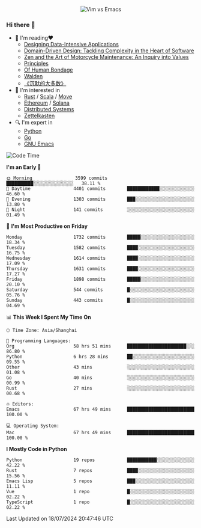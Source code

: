<p align="center">
    <img src="https://gist.githubusercontent.com/coldnight/e696baffb094e71c96cb302118878eae/raw/40ea5053a6f66cc65f90f437e4173497da225958/banner.gif" alt="Vim vs Emacs" />
</p>

### Hi there 👋

- 📖 I'm reading❤️
    + [Designing Data-Intensive Applications](https://www.oreilly.com/library/view/designing-data-intensive-applications/9781491903063/)
    + [Domain-Driven Design: Tackling Complexity in the Heart of Software](https://www.dddcommunity.org/book/evans_2003/)
    + [Zen and the Art of Motorcycle Maintenance: An Inquiry into Values](https://en.wikipedia.org/wiki/Zen_and_the_Art_of_Motorcycle_Maintenance)
    + [Principles](https://www.principles.com/)
    + [Of Human Bondage](https://en.wikipedia.org/wiki/Of_Human_Bondage)
    + [Walden](https://en.wikipedia.org/wiki/Walden)
    + [《沉默的大多数》](https://en.wikipedia.org/wiki/Silent_majority)
- 🌱 I'm interested in
    + [Rust](https://www.rust-lang.org/) / [Scala](https://www.scala-lang.org/) / [Move](https://github.com/move-language/move/)
    + [Ethereum](https://ethereum.org/en/) / [Solana](https://solana.com/)
	+ [Distributed Systems](https://www.linuxzen.com/notes/topics/20200320174417_%E5%88%86%E5%B8%83%E5%BC%8F/)
	+ [Zettelkasten](https://www.linuxzen.com/notes/notes/20220120080920-slip_box/)
- 🔍 I'm expert in
    + [Python](https://www.python.org/)
    + [Go](https://go.dev/)
    + [GNU Emacs](https://www.gnu.org/software/emacs/)

<!--START_SECTION:waka-->
![Code Time](http://img.shields.io/badge/Code%20Time-3%2C015%20hrs%2059%20mins-blue)

**I'm an Early 🐤** 

```text
🌞 Morning                3599 commits        ██████████░░░░░░░░░░░░░░░   38.11 % 
🌆 Daytime                4401 commits        ████████████░░░░░░░░░░░░░   46.60 % 
🌃 Evening                1303 commits        ███░░░░░░░░░░░░░░░░░░░░░░   13.80 % 
🌙 Night                  141 commits         ░░░░░░░░░░░░░░░░░░░░░░░░░   01.49 % 
```
📅 **I'm Most Productive on Friday** 

```text
Monday                   1732 commits        █████░░░░░░░░░░░░░░░░░░░░   18.34 % 
Tuesday                  1582 commits        ████░░░░░░░░░░░░░░░░░░░░░   16.75 % 
Wednesday                1614 commits        ████░░░░░░░░░░░░░░░░░░░░░   17.09 % 
Thursday                 1631 commits        ████░░░░░░░░░░░░░░░░░░░░░   17.27 % 
Friday                   1898 commits        █████░░░░░░░░░░░░░░░░░░░░   20.10 % 
Saturday                 544 commits         █░░░░░░░░░░░░░░░░░░░░░░░░   05.76 % 
Sunday                   443 commits         █░░░░░░░░░░░░░░░░░░░░░░░░   04.69 % 
```


📊 **This Week I Spent My Time On** 

```text
🕑︎ Time Zone: Asia/Shanghai

💬 Programming Languages: 
Org                      58 hrs 51 mins      ██████████████████████░░░   86.80 % 
Python                   6 hrs 28 mins       ██░░░░░░░░░░░░░░░░░░░░░░░   09.55 % 
Other                    43 mins             ░░░░░░░░░░░░░░░░░░░░░░░░░   01.08 % 
Go                       40 mins             ░░░░░░░░░░░░░░░░░░░░░░░░░   00.99 % 
Rust                     27 mins             ░░░░░░░░░░░░░░░░░░░░░░░░░   00.68 % 

🔥 Editors: 
Emacs                    67 hrs 49 mins      █████████████████████████   100.00 % 

💻 Operating System: 
Mac                      67 hrs 49 mins      █████████████████████████   100.00 % 
```

**I Mostly Code in Python** 

```text
Python                   19 repos            ███████████░░░░░░░░░░░░░░   42.22 % 
Rust                     7 repos             ████░░░░░░░░░░░░░░░░░░░░░   15.56 % 
Emacs Lisp               5 repos             ███░░░░░░░░░░░░░░░░░░░░░░   11.11 % 
Vue                      1 repo              █░░░░░░░░░░░░░░░░░░░░░░░░   02.22 % 
TypeScript               1 repo              █░░░░░░░░░░░░░░░░░░░░░░░░   02.22 % 
```




 Last Updated on 18/07/2024 20:47:46 UTC
<!--END_SECTION:waka-->
